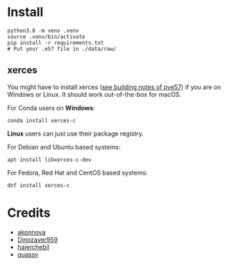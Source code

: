# Install

```
python3.8 -m venv .venv
source .venv/bin/activate
pip install -r requirements.txt
# Put your .e57 file in ./data/raw/
```

## xerces

You might have to install xerces
([see building notes of pye57](https://pypi.org/project/pye57/))
if you are on Windows or Linux.
It should work out-of-the-box for macOS.

For Conda users on **Windows**:

```conda install xerces-c```

**Linux** users can just use their package registry. 

For Debian and Ubuntu based systems:

```apt install libxerces-c-dev```

For Fedora, Red Hat and CentOS based systems:

```dnf install xerces-c```

# Credits

* [akonnova](https://www.behance.net/akonnova)
* [Dinozaver959](https://github.com/Dinozaver959)
* [hajerchebil](https://github.com/hajerchebil)
* [quassy](https://github.com/quassy)
